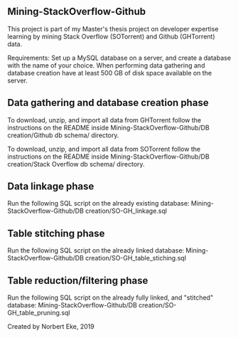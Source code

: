 ## Mining-StackOverflow-Github
This project is part of my Master's thesis project on developer expertise learning by mining Stack Overflow (SOTorrent) and Github (GHTorrent) data.

Requirements:
Set up a MySQL database on a server, and create a database with the name of your choice.
When performing data gathering and database creation have at least 500 GB of disk space available on the server.

## Data gathering and database creation phase
To download, unzip, and import all data from GHTorrent follow the instructions on the README inside Mining-StackOverflow-Github/DB creation/Github db schema/ directory.

To download, unzip, and import all data from SOTorrent follow the instructions on the README inside Mining-StackOverflow-Github/DB creation/Stack Overflow db schema/ directory.

## Data linkage phase
Run the following SQL script on the already existing database: Mining-StackOverflow-Github/DB creation/SO-GH_linkage.sql

## Table stitching phase
Run the following SQL script on the already linked database: Mining-StackOverflow-Github/DB creation/SO-GH_table_stiching.sql

## Table reduction/filtering phase
Run the following SQL script on the already fully linked, and "stitched" database: Mining-StackOverflow-Github/DB creation/SO-GH_table_pruning.sql


Created by Norbert Eke, 2019
